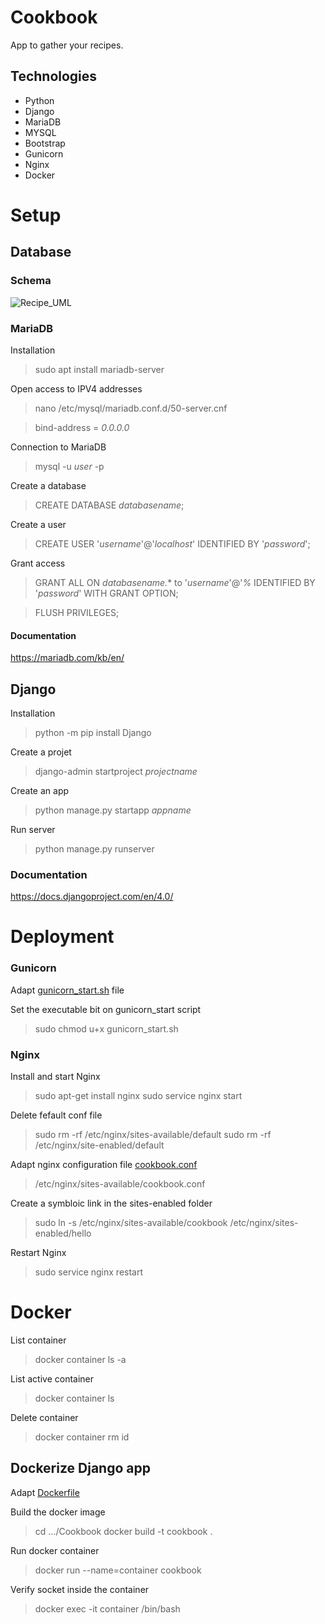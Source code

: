 # Cookbook

App to gather your recipes.

## Technologies 
- Python
- Django
- MariaDB
- MYSQL
- Bootstrap
- Gunicorn
- Nginx
- Docker

# Setup
## Database
### Schema
![Recipe_UML](https://user-images.githubusercontent.com/28144040/151656595-2be8030e-0848-4c19-adbc-e9adfef7b1e9.png)
### MariaDB
Installation
> sudo apt install mariadb-server

Open access to IPV4 addresses
> nano /etc/mysql/mariadb.conf.d/50-server.cnf

> bind-address = *0.0.0.0*

Connection to MariaDB
> mysql -u *user* -p

Create a database
> CREATE DATABASE *databasename*;

Create a user
> CREATE USER '*username*'@'*localhost*' IDENTIFIED BY '*password*';

Grant access
> GRANT ALL ON *databasename.** to '*username*'@'*%* IDENTIFIED BY '*password*' WITH GRANT OPTION;

> FLUSH PRIVILEGES;

#### Documentation

https://mariadb.com/kb/en/

## Django

Installation

> python -m pip install Django

Create a projet

> django-admin startproject *projectname*

Create an app

> python manage.py startapp *appname*

Run server

> python manage.py runserver

### Documentation
https://docs.djangoproject.com/en/4.0/

# Deployment

### Gunicorn
Adapt [gunicorn_start.sh](https://github.com/yg-c/Cookbook/blob/main/deployment/gunicorn_start.sh) file

Set the executable bit on gunicorn_start script
> sudo chmod u+x gunicorn_start.sh

### Nginx

Install and start Nginx
> sudo apt-get install nginx
> sudo service nginx start

Delete fefault conf file
> sudo rm -rf /etc/nginx/sites-available/default
> sudo rm -rf /etc/nginx/site-enabled/default

Adapt nginx configuration file [cookbook.conf](https://github.com/yg-c/Cookbook/tree/main/deployment/nginx)
> /etc/nginx/sites-available/cookbook.conf

Create a symbloic link in the sites-enabled folder
> sudo ln -s /etc/nginx/sites-available/cookbook /etc/nginx/sites-enabled/hello

Restart Nginx
>sudo service nginx restart

# Docker

List container
> docker container ls -a

List active container
> docker container ls

Delete container
> docker container rm id

## Dockerize Django app

Adapt [Dockerfile](https://github.com/yg-c/Cookbook/blob/main/Dockerfile)

Build the docker image
> cd .../Cookbook
> docker build -t cookbook .

Run docker container
> docker run --name=container cookbook

Verify socket inside the container
> docker exec -it container /bin/bash
